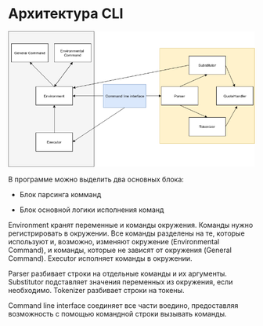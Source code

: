 # Архитектура CLI

![architecture](architecture.png)

В программе можно выделить два основных блока:

* Блок парсинга комманд

* Блок основной логики исполнения команд

Environment кранят переменные и команды окружения. Команды нужно регистрировать в окружении. Все команды разделены на те, которые используют и, возможно, изменяют окружение (Environmental Command), и команды, которые не зависят от окружения (General Command). Executor исполняет команды в окружении.

Parser разбивает строки на отдельные команды и их аргументы. Substitutor подставляет значения переменных из окружения, если необходимо. Tokenizer разбивает строки на токены.

Command line interface соединяет все части воедино, предоставляя возможность с помощью командной строки вызывать команды.

